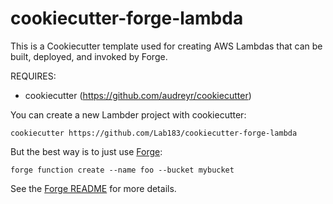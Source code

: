 # cookiecutter-forge-lambda
This is a Cookiecutter template used for creating AWS Lambdas that can be built, deployed, and invoked by Forge.

REQUIRES:
* cookiecutter (https://github.com/audreyr/cookiecutter)

You can create a new Lambder project with cookiecutter:

    cookiecutter https://github.com/Lab183/cookiecutter-forge-lambda

But the best way is to just use [Forge](https://github.com/Lab183/ForgeApp):

    forge function create --name foo --bucket mybucket

See the [Forge README](https://github.com/Lab183/ForgeApp/blob/master/README.md) for more details.
